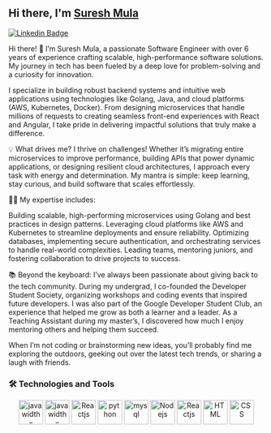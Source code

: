 ## Hi there, I'm [Suresh Mula](https://www.linkedin.com/in/sureshgoudmula/)

[![Linkedin Badge](https://img.shields.io/badge/-LinkedIn-0e76a8?style=flat-square&logo=Linkedin&logoColor=white)](https://www.linkedin.com/in/sureshgoudmula/)

Hi there! 👋 I’m Suresh Mula, a passionate Software Engineer with over 6 years of experience crafting scalable, high-performance software solutions. My journey in tech has been fueled by a deep love for problem-solving and a curiosity for innovation.

I specialize in building robust backend systems and intuitive web applications using technologies like Golang, Java, and cloud platforms (AWS, Kubernetes, Docker). From designing microservices that handle millions of requests to creating seamless front-end experiences with React and Angular, I take pride in delivering impactful solutions that truly make a difference.

💡 What drives me?
I thrive on challenges! Whether it’s migrating entire microservices to improve performance, building APIs that power dynamic applications, or designing resilient cloud architectures, I approach every task with energy and determination. My mantra is simple: keep learning, stay curious, and build software that scales effortlessly.

👨‍💻 My expertise includes:

Building scalable, high-performing microservices using Golang and best practices in design patterns.
Leveraging cloud platforms like AWS and Kubernetes to streamline deployments and ensure reliability.
Optimizing databases, implementing secure authentication, and orchestrating services to handle real-world complexities.
Leading teams, mentoring juniors, and fostering collaboration to drive projects to success.

📚 Beyond the keyboard:
I’ve always been passionate about giving back to the tech community. During my undergrad, I co-founded the Developer Student Society, organizing workshops and coding events that inspired future developers. I was also part of the Google Developer Student Club, an experience that helped me grow as both a learner and a leader. As a Teaching Assistant during my master’s, I discovered how much I enjoy mentoring others and helping them succeed.

When I’m not coding or brainstorming new ideas, you’ll probably find me exploring the outdoors, geeking out over the latest tech trends, or sharing a laugh with friends.

###  🛠 Technologies and Tools   

<p align="center">
      <img src="https://www.vectorlogo.zone/logos/golang/golang-official.svg" alt="java width="48" height="48"/>
      <img src="https://www.vectorlogo.zone/logos/java/java-ar21.svg" alt="java width="48" height="48"/>
      <img src="https://www.vectorlogo.zone/logos/springio/springio-icon.svg" alt="Reactjs" width="48" height="48"/>
      <img src="https://www.vectorlogo.zone/logos/python/python-icon.svg" alt="python" width="48" height="48"/>
      <img src="https://www.vectorlogo.zone/logos/mysql/mysql-icon.svg" alt="mysql" width="48" height="48"/>
      <img src="https://www.vectorlogo.zone/logos/nodejs/nodejs-icon.svg" alt="Nodejs" width="48" height="48"/>
      <img src="https://www.vectorlogo.zone/logos/reactjs/reactjs-icon.svg" alt="Reactjs" width="48" height="48"/>
      <img src="https://www.vectorlogo.zone/logos/w3_html5/w3_html5-icon.svg" alt="HTML" width="48" height="48"/>
      <img src="https://www.vectorlogo.zone/logos/w3_css/w3_css-icon.svg" alt="CSS" width="48" height="48"/>
</p>


